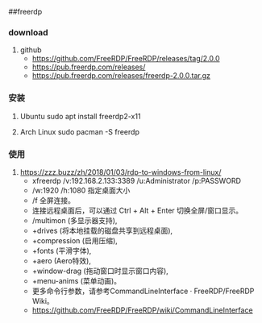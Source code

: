 ##freerdp
### download
1. github
   - https://github.com/FreeRDP/FreeRDP/releases/tag/2.0.0
   - https://pub.freerdp.com/releases/
   - https://pub.freerdp.com/releases/freerdp-2.0.0.tar.gz

### 安装
1. Ubuntu
   sudo apt install freerdp2-x11

2. Arch Linux
   sudo pacman -S freerdp

### 使用
1. https://zzz.buzz/zh/2018/01/03/rdp-to-windows-from-linux/
   - xfreerdp /v:192.168.2.133:3389 /u:Administrator /p:PASSWORD
   - /w:1920 /h:1080 指定桌面大小
   - /f 全屏连接。
   - 连接远程桌面后，可以通过 Ctrl + Alt + Enter 切换全屏/窗口显示。
   - /multimon (多显示器支持),
   - +drives (将本地挂载的磁盘共享到远程桌面),
   - +compression (启用压缩),
   - +fonts (平滑字体),
   - +aero (Aero特效),
   - +window-drag (拖动窗口时显示窗口内容),
   - +menu-anims (菜单动画)。
   - 更多命令行参数，请参考CommandLineInterface · FreeRDP/FreeRDP Wiki。
   - https://github.com/FreeRDP/FreeRDP/wiki/CommandLineInterface
